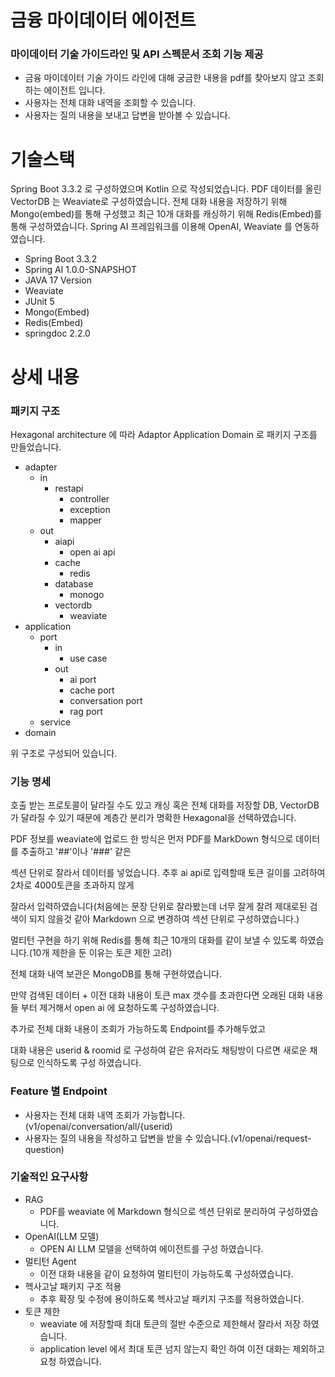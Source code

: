 # **금융 마이데이터 에이전트**
### 마이데이터 기술 가이드라인 및 API 스펙문서 조회 기능 제공
- 금융 마이데이터 기술 가이드 라인에 대해 궁금한 내용을 pdf를 찾아보지 않고 조회하는 에이전트 입니다.
- 사용자는 전체 대화 내역을 조회할 수 있습니다.
- 사용자는 질의 내용을 보내고 답변을 받아볼 수 있습니다.

# 기술스택
Spring Boot 3.3.2 로 구성하였으며 Kotlin 으로 작성되었습니다.
PDF 데이터를 올린 VectorDB 는 Weaviate로 구성하였습니다.
전체 대화 내용을 저장하기 위해 Mongo(embed)를 통해 구성했고
최근 10개 대화를 캐싱하기 위해 Redis(Embed)를 통해 구성하였습니다.
Spring AI 프레임워크를 이용해 OpenAI, Weaviate 를 연동하였습니다.
- Spring Boot 3.3.2
- Spring AI 1.0.0-SNAPSHOT
- JAVA 17 Version
- Weaviate
- JUnit 5
- Mongo(Embed)
- Redis(Embed)
- springdoc 2.2.0


# 상세 내용
### 패키지 구조
Hexagonal architecture 에 따라 Adaptor Application Domain 로 패키지 구조를 만들었습니다.

- adapter
  - in
    - restapi
      - controller
      - exception
      - mapper
  - out
    - aiapi
      - open ai api
    - cache
      - redis
    - database
      - monogo
    - vectordb
      - weaviate
- application
  - port
    - in
      - use case
    - out
      - ai port
      - cache port
      - conversation port
      - rag port
  - service
- domain

위 구조로 구성되어 있습니다.

### 기능 명세
호출 받는 프로토콜이 달라질 수도 있고 캐싱 혹은 전체 대화를 저장할 DB, VectorDB 가 달라질 수 있기 때문에 계층간 분리가 명확한 Hexagonal을 선택하였습니다.

PDF 정보를 weaviate에 업로드 한 방식은 먼저 PDF를 MarkDown 형식으로 데이터를 추출하고 '##'이나 '###' 같은

섹션 단위로 잘라서 데이터를 넣었습니다. 추후 ai api로 입력할때 토큰 길이를 고려하여 2차로 4000토큰을 초과하지 않게

잘라서 입력하였습니다(처음에는 문장 단위로 잘라봤는데 너무 잘게 잘려 제대로된 검색이 되지 않을것 같아 Markdown 으로 변경하여 섹션 단위로 구성하였습니다.)

멀티턴 구현을 하기 위해 Redis를 통해 최근 10개의 대화를 같이 보낼 수 있도록 하였습니다.(10개 제한을 둔 이유는 토큰 제한 고려)

전체 대화 내역 보관은 MongoDB를 통해 구현하였습니다.

만약 검색된 데이터 + 이전 대화 내용이 토큰 max 갯수를 초과한다면 오래된 대화 내용들 부터 제거해서 open ai 에 요청하도록 구성하였습니다.

추가로 전체 대화 내용이 조회가 가능하도록 Endpoint를 추가해두었고 

대화 내용은 userid & roomid 로 구성하여 같은 유저라도 채팅방이 다르면 새로운 채팅으로 인식하도록 구성 하였습니다.


### Feature 별 Endpoint
- 사용자는 전체 대화 내역 조회가 가능합니다.(v1/openai/conversation/all/{userid)
- 사용자는 질의 내용을 작성하고 답변을 받을 수 있습니다.(v1/openai/request-question)


### 기술적인 요구사항
- RAG
  - PDF를 weaviate 에 Markdown 형식으로 섹션 단위로 분리하여 구성하였습니다.
- OpenAI(LLM 모델)
  - OPEN AI LLM 모델을 선택하여 에이전트를 구성 하였습니다.
- 멀티턴 Agent
  - 이전 대화 내용을 같이 요청하여 멀티턴이 가능하도록 구성하였습니다.
- 헥사고날 패키지 구조 적용
  - 추후 확장 및 수정에 용이하도록 헥사고날 패키지 구조를 적용하였습니다.
- 토큰 제한
  - weaviate 에 저장할때 최대 토큰의 절반 수준으로 제한해서 잘라서 저장 하였습니다.
  - application level 에서 최대 토큰 넘지 않는지 확인 하여 이전 대화는 제외하고 요청 하였습니다.
